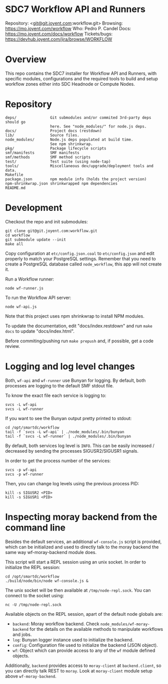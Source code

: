 # SDC7 Workflow API and Runners

Repository: <git@git.joyent.com:workflow.git>
Browsing: <https://mo.joyent.com/workflow>
Who: Pedro P. Candel
Docs: <https://mo.joyent.com/docs/workflow>
Tickets/bugs: <https://devhub.joyent.com/jira/browse/WORKFLOW>


# Overview

This repo contains the SDC7 installer for Workflow API and Runners,
with specific modules, configurations and the required tools to
build and setup workflow zones either into SDC Headnode or Compute Nodes.

# Repository

    deps/               Git submodules and/or commited 3rd-party deps should go
                        here. See "node_modules/" for node.js deps.
    docs/               Project docs (restdown)
    lib/                Source files.
    node_modules/       Node.js deps populated at build time.
                        See npm shrinkwrap.
    pkg/                Package lifecycle scripts
    smf/manifests       SMF manifests
    smf/methods         SMF method scripts
    test/               Test suite (using node-tap)
    tools/              Miscellaneous dev/upgrade/deployment tools and data.
    Makefile
    package.json        npm module info (holds the project version)
    npm-shrinkwrap.json shrinkwrapped npm dependencies
    README.md


# Development

Checkout the repo and init submodules:

    git clone git@git.joyent.com:workflow.git
    cd workflow
    git submodule update --init
    make all

Copy configuration at `etc/config.json.coal` to `etc/config.json` and edit
properly to match your PostgreSQL settings. Remember that you need to create
a PostgreSQL database called `node_workflow`, this app will not create it.

Run a Workflow runner:

    node wf-runner.js

To run the Workflow API server:

    node wf-api.js

Note that this project uses npm shrinkwrap to install NPM modules.

To update the documentation, edit "docs/index.restdown" and run `make docs`
to update "docs/index.html".

Before commiting/pushing run `make prepush` and, if possible, get a code
review.

# Logging and log level changes

Both, `wf-api` and `wf-runner` use Bunyan for logging. By default, both
processes are logging to the default SMF stdout file.

To know the exact file each service is logging to:

    svcs -L wf-api
    svcs -L wf-runner

If you want to see the Bunyan output pretty printed to stdout:

    cd /opt/smartdc/workflow
    tail -f `svcs -L wf-api` | ./node_modules/.bin/bunyan
    tail -f `svcs -L wf-runner` | ./node_modules/.bin/bunyan

By default, both services log level is `INFO`. This can be easily increased /
decreased by sending the processes SIGUSR2/SIGUSR1 signals.

In order to get the process number of the services:

    svcs -p wf-api
    svcs -p wf-runner

Then, you can change log levels using the previous process PID:

    kill -s SIGUSR2 <PID>
    kill -s SIGUSR1 <PID>

# Inspecting moray backend from the command line

Besides the default services, an additional `wf-console.js` script is provided,
which can be initialized and used to directly talk to the moray backend the same
way wf-moray-backend module does.

This script will start a REPL session using an unix socket. In order to
initialize the REPL session:

    cd /opt/smartdc/workflow
    ./build/node/bin/node wf-console.js &

The unix socket will be then available at `/tmp/node-repl.sock`. You can connect
to the socket using:

    nc -U /tmp/node-repl.sock

Available objects on the REPL session, apart of the default node globals are:

- `backend`: Moray workflow backend. Check `node_modules/wf-moray-backend` for the details on the available methods to manipulate workflows and jobs.
- `log`: Bunyan logger instance used to initialize the backend.
- `config`: Configuration file used to initialize the backend (JSON object).
- `wf`: Object which can provide access to any of the `wf` module defined objects.

Additionally, `backend` provides access to `moray-client` at `backend.client`, so you
can directly talk REST to `moray`. Look at `moray-client` module setup above `wf-moray-backend`.
